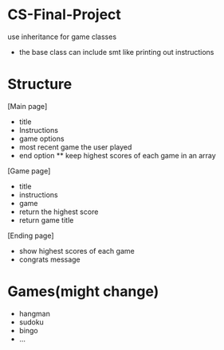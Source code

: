 # CS-Final-Project

use inheritance for game classes
- the base class can include smt like printing out instructions

# Structure
[Main page]
- title
- Instructions
- game options
- most recent game the user played
- end option
** keep highest scores of each game in an array

[Game page]
- title
- instructions
- game
- return the highest score
- return game title

[Ending page]
- show highest scores of each game
- congrats message

# Games(might change)
- hangman
- sudoku
- bingo
- ...
